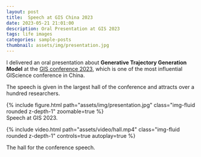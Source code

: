 ```yaml
---
layout: post
title:  Speech at GIS China 2023
date: 2023-05-21 21:01:00
description: Oral Presentation at GIS 2023
tags: life images
categories: sample-posts
thumbnail: assets/img/presentation.jpg
---
```

I delivered an oral presentation about <b>Generative Trajectory Generation Model</b> at the [GIS conference 2023](https://gis2022.scievent.com/), which is one of the most influential GIScience conference in China.

The speech is given in the largest hall of the conference and attracts over a hundred researchers. 

<div class="row mt-3">
    <div class="col-sm mt-3 mt-md-0">
        {% include figure.html path="assets/img/presentation.jpg" class="img-fluid rounded z-depth-1" zoomable=true %}
    </div>
</div>
<div class="caption">
    Speech at GIS 2023.
</div>


{% include video.html path="assets/video/hall.mp4" class="img-fluid rounded z-depth-1" controls=true autoplay=true %}
<div class="caption">
    The hall for the conference speech.
</div>

